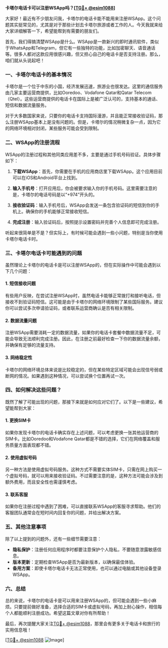 **卡塔尔电话卡可以注册WSApp吗？[[TG💪+ @esim1088](https://t.me/s/esim1088)]**

大家好！最近有不少朋友问我，卡塔尔的电话卡能不能用来注册WSApp。这个问题其实挺常见的，尤其是对于那些计划去卡塔尔旅游或者工作的人。今天我就来给大家详细解答一下，希望能帮到有需要的朋友们。

首先，我们得搞清楚WSApp是什么。WSApp是一款新兴的即时通讯软件，类似于WhatsApp和Telegram，但它有一些独特的功能，比如加密聊天、语音通话等。很多人都对这款应用很感兴趣，但又担心自己的电话卡是否支持注册。那么，咱们就从头说起吧！

### **一、卡塔尔电话卡的基本情况**

卡塔尔是一个位于中东的小国，经济发展迅速，旅游业也很发达。这里的通信服务由几家主要运营商提供，比如Ooredoo、Vodafone Qatar和Qatar Telecom（Qtel）。这些运营商提供的电话卡在国际上是被广泛认可的，支持基本的通话、短信和数据流量服务。

对于大多数国家来说，只要你的电话卡支持国际漫游，并且能正常接收验证码，那么注册WSApp基本上是没有问题的。但是，卡塔尔的情况稍微复杂一点，因为它的网络环境相对封闭，某些服务可能会受到限制。

### **二、WSApp的注册流程**

WSApp的注册过程和其他同类应用差不多，主要是通过手机号码验证。具体步骤如下：

1. **下载WSApp**：首先，你需要在手机的应用商店里下载WSApp。这个应用目前可以在iOS和Android平台上找到。
   
2. **输入手机号**：打开应用后，你会被要求输入你的手机号码。这里需要注意的是，卡塔尔的电话号码是以“+974”开头的。

3. **接收验证码**：输入手机号后，WSApp会发送一条包含验证码的短信到你的手机上。确保你的手机能够正常接收短信。

4. **完成注册**：输入验证码后，按照提示设置密码并完善个人信息即可完成注册。

听起来很简单是不是？但实际上，有时候可能会遇到一些小问题，特别是当你使用卡塔尔电话卡时。

### **三、卡塔尔电话卡可能遇到的问题**

虽然理论上卡塔尔的电话卡是可以注册WSApp的，但在实际操作中可能会遇到以下几个问题：

#### **1. 短信接收问题**
有些用户反映，在尝试注册WSApp时，虽然电话卡能够正常拨打和接听电话，但接收不到验证码短信。这可能是由于卡塔尔的网络环境限制了某些国际服务。建议你可以尝试多次申请验证码，或者联系运营商确认是否有相关限制。

#### **2. 数据流量问题**
注册WSApp需要消耗一定的数据流量，如果你的电话卡套餐中数据流量不足，可能会导致无法顺利完成注册。因此，在注册之前最好检查一下你的数据流量余额，并确保有足够的流量支持。

#### **3. 网络稳定性**
卡塔尔的网络环境总体来说是比较稳定的，但在某些特定区域可能会出现信号弱或断网的情况。如果遇到这种情况，可以尝试换个位置再试一次。

### **四、如何解决这些问题？**

既然了解了可能出现的问题，那接下来就是如何应对它们了。以下是一些建议，希望能帮到大家：

#### **1. 更换SIM卡**
如果你发现卡塔尔的电话卡确实存在上述问题，可以考虑更换一张其他运营商的SIM卡。比如Ooredoo和Vodafone Qatar都是不错的选择，它们在网络覆盖和服务质量方面表现都不错。

#### **2. 使用虚拟号码**
另一种方法是使用虚拟号码服务。这种方式不需要实体SIM卡，只需在网上购买一个虚拟号码，就可以用来接收验证码。不过需要注意的是，这种方法可能会涉及到额外费用，而且安全性也需谨慎考虑。

#### **3. 联系客服**
如果你在注册过程中遇到了困难，可以直接联系WSApp的客服寻求帮助。他们的客服团队通常会在短时间内回复你的问题，并给出解决方案。

### **五、其他注意事项**

除了以上提到的问题外，还有一些细节需要注意：

- **隐私保护**：注册任何应用程序时都要注意保护个人隐私，不要随意泄露敏感信息。
- **版本更新**：定期检查WSApp是否为最新版本，以确保最佳体验。
- **备用方案**：即使卡塔尔电话卡无法正常使用，也可以通过电脑或其他设备登录WSApp。

### **六、总结**

总的来说，卡塔尔的电话卡是可以用来注册WSApp的，但可能会遇到一些小麻烦。只要提前做好准备，选择合适的SIM卡或虚拟号码，再加上耐心操作，相信每个人都能顺利注册成功。希望这篇文章对你有所帮助！

最后，再次提醒大家关注[TG💪+ @esim1088](https://t.me/s/esim1088)，那里会有更多关于电话卡和旅行的实用信息哦！

[[TG💪+ @esim1088](https://t.me/s/esim1088) ![Image](https://i.postimg.cc/4NQfJmqS/Snipaste-2025-05-13-00-14-12.png)]